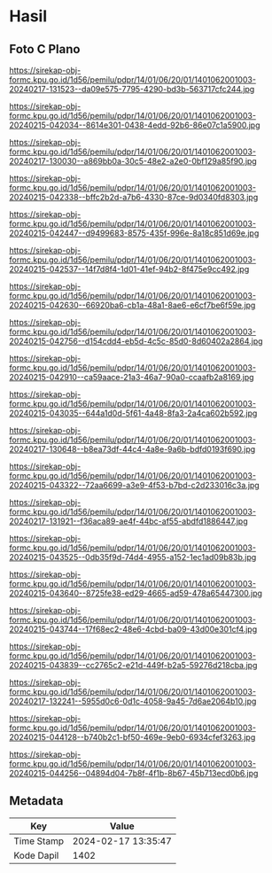 # Hasil

## Foto C Plano

https://sirekap-obj-formc.kpu.go.id/1d56/pemilu/pdpr/14/01/06/20/01/1401062001003-20240217-131523--da09e575-7795-4290-bd3b-563717cfc244.jpg

https://sirekap-obj-formc.kpu.go.id/1d56/pemilu/pdpr/14/01/06/20/01/1401062001003-20240215-042034--8614e301-0438-4edd-92b6-86e07c1a5900.jpg

https://sirekap-obj-formc.kpu.go.id/1d56/pemilu/pdpr/14/01/06/20/01/1401062001003-20240217-130030--a869bb0a-30c5-48e2-a2e0-0bf129a85f90.jpg

https://sirekap-obj-formc.kpu.go.id/1d56/pemilu/pdpr/14/01/06/20/01/1401062001003-20240215-042338--bffc2b2d-a7b6-4330-87ce-9d0340fd8303.jpg

https://sirekap-obj-formc.kpu.go.id/1d56/pemilu/pdpr/14/01/06/20/01/1401062001003-20240215-042447--d9499683-8575-435f-996e-8a18c851d69e.jpg

https://sirekap-obj-formc.kpu.go.id/1d56/pemilu/pdpr/14/01/06/20/01/1401062001003-20240215-042537--14f7d8f4-1d01-41ef-94b2-8f475e9cc492.jpg

https://sirekap-obj-formc.kpu.go.id/1d56/pemilu/pdpr/14/01/06/20/01/1401062001003-20240215-042630--66920ba6-cb1a-48a1-8ae6-e6cf7be6f59e.jpg

https://sirekap-obj-formc.kpu.go.id/1d56/pemilu/pdpr/14/01/06/20/01/1401062001003-20240215-042756--d154cdd4-eb5d-4c5c-85d0-8d60402a2864.jpg

https://sirekap-obj-formc.kpu.go.id/1d56/pemilu/pdpr/14/01/06/20/01/1401062001003-20240215-042910--ca59aace-21a3-46a7-90a0-ccaafb2a8169.jpg

https://sirekap-obj-formc.kpu.go.id/1d56/pemilu/pdpr/14/01/06/20/01/1401062001003-20240215-043035--644a1d0d-5f61-4a48-8fa3-2a4ca602b592.jpg

https://sirekap-obj-formc.kpu.go.id/1d56/pemilu/pdpr/14/01/06/20/01/1401062001003-20240217-130648--b8ea73df-44c4-4a8e-9a6b-bdfd0193f690.jpg

https://sirekap-obj-formc.kpu.go.id/1d56/pemilu/pdpr/14/01/06/20/01/1401062001003-20240215-043322--72aa6699-a3e9-4f53-b7bd-c2d233016c3a.jpg

https://sirekap-obj-formc.kpu.go.id/1d56/pemilu/pdpr/14/01/06/20/01/1401062001003-20240217-131921--f36aca89-ae4f-44bc-af55-abdfd1886447.jpg

https://sirekap-obj-formc.kpu.go.id/1d56/pemilu/pdpr/14/01/06/20/01/1401062001003-20240215-043525--0db35f9d-74d4-4955-a152-1ec1ad09b83b.jpg

https://sirekap-obj-formc.kpu.go.id/1d56/pemilu/pdpr/14/01/06/20/01/1401062001003-20240215-043640--8725fe38-ed29-4665-ad59-478a65447300.jpg

https://sirekap-obj-formc.kpu.go.id/1d56/pemilu/pdpr/14/01/06/20/01/1401062001003-20240215-043744--17f68ec2-48e6-4cbd-ba09-43d00e301cf4.jpg

https://sirekap-obj-formc.kpu.go.id/1d56/pemilu/pdpr/14/01/06/20/01/1401062001003-20240215-043839--cc2765c2-e21d-449f-b2a5-59276d218cba.jpg

https://sirekap-obj-formc.kpu.go.id/1d56/pemilu/pdpr/14/01/06/20/01/1401062001003-20240217-132241--5955d0c6-0d1c-4058-9a45-7d6ae2064b10.jpg

https://sirekap-obj-formc.kpu.go.id/1d56/pemilu/pdpr/14/01/06/20/01/1401062001003-20240215-044128--b740b2c1-bf50-469e-9eb0-6934cfef3263.jpg

https://sirekap-obj-formc.kpu.go.id/1d56/pemilu/pdpr/14/01/06/20/01/1401062001003-20240215-044256--04894d04-7b8f-4f1b-8b67-45b713ecd0b6.jpg


## Metadata

| Key        | Value               |
| ---------- | ------------------- |
| Time Stamp | 2024-02-17 13:35:47 |
| Kode Dapil | 1402                |



